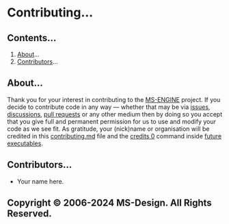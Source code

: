 # Contributing…

## Contents…
1. [About](#about)…
2. [Contributors](#contributors)…

## About…
Thank you for your interest in contributing to the [MS-ENGINE](https://github.com/XMhat/MSEngine) project. If you decide to contribute code in any way — whether that may be via [issues](https://github.com/XMhat/MSEngine/issues), [discussions](https://github.com/XMhat/MSEngine/discussions), [pull requests](https://github.com/XMhat/MSEngine/pulls) or any other medium then by doing so you accept that you give full and permanent permission for us to use and modify your code as we see fit. As gratitude, your (nick)name or organisation will be credited in this [contributing.md](constributing.md) file and the [credits 0](src/license.hpp) command inside [future executables](https://github.com/XMhat/MSEngine/releases).

## Contributors…
* Your name here.

## Copyright © 2006-2024 MS-Design. All Rights Reserved.
